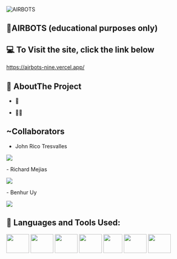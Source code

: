 ![AIRBOTS](https://user-images.githubusercontent.com/122438666/219959360-60e2bd03-8379-42ae-a6e8-0a9b6f71b2e0.png)


## 🔲AIRBOTS (educational purposes only)

## 💻 To Visit the site, click the link below

https://airbots-nine.vercel.app/


## 👩 AboutThe Project

- 🌱

- 👨‍💻

## ~Collaborators

- John Rico Tresvalles
<p align="left">
<a href = "https://github.com/BlukissGithub"><img src="https://img.icons8.com/fluent/48/000000/github.png"/></a>
</p>
- Richard Mejias
<p align="left">
<a href = "https://github.com/chard2023"><img src="https://img.icons8.com/fluent/48/000000/github.png"/></a>
</p>
- Benhur Uy
<p align="left">
<a href = "https://github.com/crischoy23/"><img src="https://img.icons8.com/fluent/48/000000/github.png"/></a>
</p>

## 🚀 Languages and Tools Used:

<p align="left"> 
<a>  <img src="https://rawgit.com/gorangajic/react-icons/master/react-icons.svg" height="50px" width="60px alt="React Icons"> </a>
 <a> <img src="https://img.icons8.com/color/48/000000/css3.png" height="50px" width="60px"/> </a>
  <a> <img src="https://gitlab.com/uploads/-/system/project/avatar/694920/HTML5_Logo_512.png" height="50px" width="60px"/> </a>
  <a> <img src="https://img.icons8.com/color/48/000000/git.png" height="50px" width="60px"/> </a> 
 <a> <img src="https://www.freepnglogos.com/uploads/javascript-png/javascript-logo-transparent-logo-javascript-images-3.png" height="50px"/> </a> 
 <a> <img src="https://cdn.iconscout.com/icon/free/png-512/figma-682083.png"  height="50px" width="60px"/> </a> 
 <a> <img src="https://camo.githubusercontent.com/add2c9721e333f0043ac938f3dadbc26a282776e01b95b308fcaba5afaf74ae3/68747470733a2f2f6173736574732e76657263656c2e636f6d2f696d6167652f75706c6f61642f76313538383830353835382f7265706f7369746f726965732f76657263656c2f6c6f676f2e706e67"  height="50px" width="60px"/> </a> 


